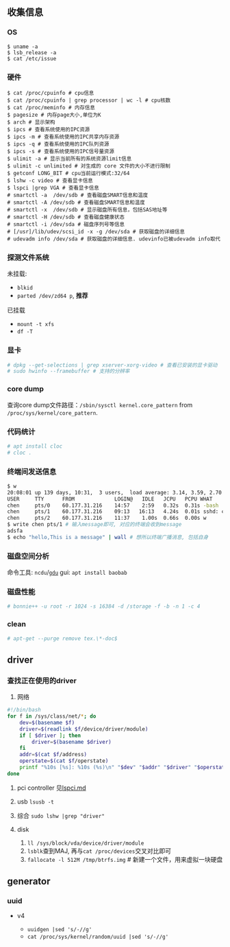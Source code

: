 ## 收集信息

### OS

```
$ uname -a
$ lsb_release -a
$ cat /etc/issue
```

### 硬件

```
$ cat /proc/cpuinfo # cpu信息
$ cat /proc/cpuinfo | grep processor | wc -l # cpu核数
$ cat /proc/meminfo # 内存信息
$ pagesize # 内存page大小,单位为K
$ arch # 显示架构
$ ipcs # 查看系统使用的IPC资源
$ ipcs -m # 查看系统使用的IPC共享内存资源
$ ipcs -q # 查看系统使用的IPC队列资源
$ ipcs -s # 查看系统使用的IPC信号量资源
$ ulimit -a # 显示当前所有的系统资源limit信息
$ ulimit -c unlimited # 对生成的 core 文件的大小不进行限制
$ getconf LONG_BIT # cpu当前运行模式:32/64
$ lshw -c video # 查看显卡信息
$ lspci |grep VGA # 查看显卡信息
# smartctl -a  /dev/sdb # 查看磁盘SMART信息和温度
# smartctl -A /dev/sdb # 查看磁盘SMART信息和温度
# smartctl -x  /dev/sdb # 显示磁盘所有信息，包括SAS地址等
# smartctl -H /dev/sdb # 查看磁盘健康状态
# smartctl -i /dev/sda # 磁盘序列号等信息
# [/usr]/lib/udev/scsi_id -x -g /dev/sda # 获取磁盘的详细信息
# udevadm info /dev/sda # 获取磁盘的详细信息. udevinfo已被udevadm info取代
```

### 探测文件系统
未挂载:
- `blkid`
- `parted /dev/zd64 p`, **推荐**

已挂载
- `mount -t xfs`
- `df -T`

### 显卡
```bash
# dpkg --get-selections | grep xserver-xorg-video # 查看已安装的显卡驱动
# sudo hwinfo --framebuffer # 支持的分辨率
```

### core dump
查询core dump文件路径：`/sbin/sysctl kernel.core_pattern` from `/proc/sys/kernel/core_pattern`.

### 代码统计
```bash
# apt install cloc
# cloc .
```

### 终端间发送信息
```bash
$ w
20:08:01 up 139 days, 10:31,  3 users,  load average: 3.14, 3.59, 2.70
USER     TTY      FROM             LOGIN@   IDLE   JCPU   PCPU WHAT
chen     pts/0    60.177.31.216    14:57    2:59   0.32s  0.31s -bash
chen     pts/1    60.177.31.216    09:13   16:13   4.24s  0.01s sshd: chen [priv]   
chen     pts/2    60.177.31.216    11:37    1.00s  0.66s  0.00s w
$ write chen pts/1 # 输入message即可, 对应的终端会收到message
adsfa
$ echo "hello,This is a message" | wall # 想所以终端广播消息, 包括自身
```

### 磁盘空间分析
命令工具: `ncdu`/[`gdu`](https://github.com/dundee/gdu)
gui: `apt install baobab`

### 磁盘性能
```bash
# bonnie++ -u root -r 1024 -s 16384 -d /storage -f -b -n 1 -c 4
```

### clean
```bash
# apt-get --purge remove tex.\*-doc$
```

## driver
### 查找正在使用的driver
1. 网络
```sh
#!/bin/bash
for f in /sys/class/net/*; do
    dev=$(basename $f)
    driver=$(readlink $f/device/driver/module)
    if [ $driver ]; then
        driver=$(basename $driver)
    fi
    addr=$(cat $f/address)
    operstate=$(cat $f/operstate)
    printf "%10s [%s]: %10s (%s)\n" "$dev" "$addr" "$driver" "$operstate"
done
```

1. pci controller
见[lspci.md](/shell/cmd/lspci.md)

1. usb
`lsusb -t`

1. 综合
`sudo lshw |grep "driver"`

1. disk

    1. `ll /sys/block/vda/device/driver/module`
    1. `lsblk`查到MAJ, 再与`cat /proc/devices`交叉对比即可
    1. `fallocate -l 512M /tmp/btrfs.img` # 新建一个文件，用来虚拟一块硬盘

## generator
### uuid
- v4

    - `uuidgen |sed 's/-//g'`
    - `cat /proc/sys/kernel/random/uuid |sed 's/-//g'`